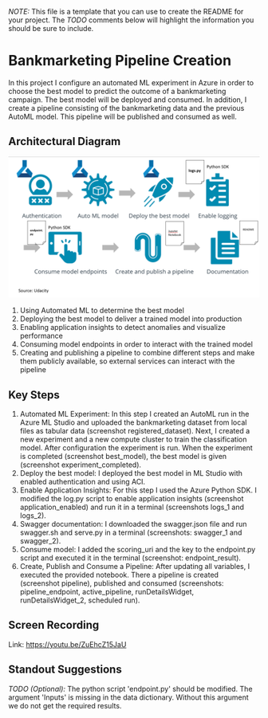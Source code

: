*NOTE:* This file is a template that you can use to create the README for your project. The *TODO* comments below will highlight the information you should be sure to include.


# Bankmarketing Pipeline Creation

In this project I configure an automated ML experiment in Azure in order to choose the best model to predict the outcome of a bankmarketing campaign. The best model will be deployed and consumed. In addition, I create a pipeline consisting of the bankmarketing data and the previous AutoML model. This pipeline will be published and consumed as well.

## Architectural Diagram

![plot](./diagramm.png)

1. Using Automated ML to determine the best model
2. Deploying the best model to deliver a trained model into production
3. Enabling application insights to detect anomalies and visualize performance
4. Consuming model endpoints in order to interact with the trained model
5. Creating and publishing a pipeline to combine different steps and make them publicly available, so external services can interact with the pipeline

## Key Steps
1. Automated ML Experiment: In this step I created an AutoML run in the Azure ML Studio and uploaded the bankmarketing dataset from local files as tabular data (screenshot registered_dataset). Next, I created a new experiment and a new compute cluster to train the classification model. After configuration the experiment is run. When the experiment is completed (screenshot best_model), the best model is given (screenshot experiment_completed).  
2. Deploy the best model: I deployed the best model in ML Studio with enabled authentication and using ACI.
3. Enable Application Insights: For this step I used the Azure Python SDK. I modified the log.py script to enable application insights (screenshot application_enabled) and run it in a terminal (screenshots logs_1 and logs_2).
4. Swagger documentation: I downloaded the swagger.json file and run swagger.sh and serve.py in a terminal (screenshots: swagger_1 and swagger_2).
5. Consume model: I added the scoring_uri and the key to the endpoint.py script and executed it in the terminal (screenshot: endpoint_result).
6. Create, Publish and Consume a Pipeline: After updating all variables, I executed the provided notebook. There a pipeline is created (screenshot pipeline), published and consumed (screenshots: pipeline_endpoint, active_pipeline, runDetailsWidget, runDetailsWidget_2, scheduled run).

## Screen Recording
Link: https://youtu.be/ZuEhcZ15JaU

## Standout Suggestions
*TODO (Optional):* The python script 'endpoint.py' should be modified. The argument 'Inputs' is missing in the data dictionary. Without this argument we do not get the required results.
